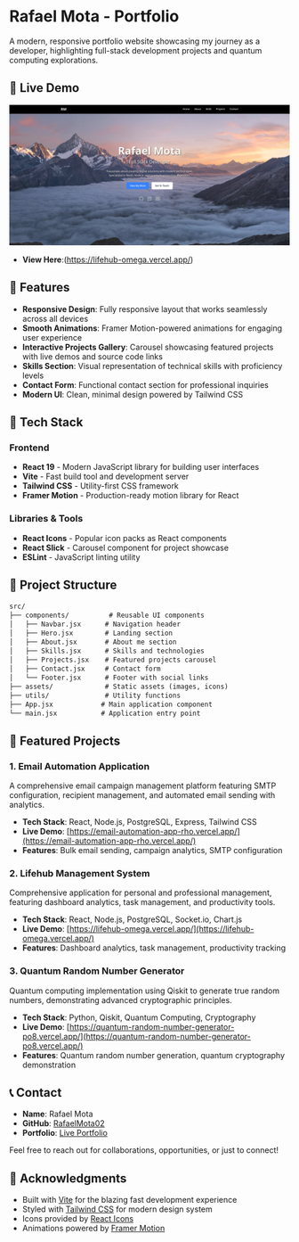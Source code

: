 # Rafael Mota - Portfolio

A modern, responsive portfolio website showcasing my journey as a developer, highlighting full-stack development projects and quantum computing explorations.

## 🚀 Live Demo
![Portfolio Preview](src/assets/preview.png)

- **View Here**:(https://lifehub-omega.vercel.app/)

## 🌟 Features

- **Responsive Design**: Fully responsive layout that works seamlessly across all devices
- **Smooth Animations**: Framer Motion-powered animations for engaging user experience
- **Interactive Projects Gallery**: Carousel showcasing featured projects with live demos and source code links
- **Skills Section**: Visual representation of technical skills with proficiency levels
- **Contact Form**: Functional contact section for professional inquiries
- **Modern UI**: Clean, minimal design powered by Tailwind CSS

## 🚀 Tech Stack

### Frontend
- **React 19** - Modern JavaScript library for building user interfaces
- **Vite** - Fast build tool and development server
- **Tailwind CSS** - Utility-first CSS framework
- **Framer Motion** - Production-ready motion library for React

### Libraries & Tools
- **React Icons** - Popular icon packs as React components
- **React Slick** - Carousel component for project showcase
- **ESLint** - JavaScript linting utility

## 📂 Project Structure

```
src/
├── components/          # Reusable UI components
│   ├── Navbar.jsx      # Navigation header
│   ├── Hero.jsx        # Landing section
│   ├── About.jsx       # About me section
│   ├── Skills.jsx      # Skills and technologies
│   ├── Projects.jsx    # Featured projects carousel
│   ├── Contact.jsx     # Contact form
│   └── Footer.jsx      # Footer with social links
├── assets/             # Static assets (images, icons)
├── utils/              # Utility functions
├── App.jsx            # Main application component
└── main.jsx           # Application entry point
```

## 🎯 Featured Projects

### 1. Email Automation Application
A comprehensive email campaign management platform featuring SMTP configuration, recipient management, and automated email sending with analytics.

- **Tech Stack**: React, Node.js, PostgreSQL, Express, Tailwind CSS
- **Live Demo**: [https://email-automation-app-rho.vercel.app/](https://email-automation-app-rho.vercel.app/)
- **Features**: Bulk email sending, campaign analytics, SMTP configuration

### 2. Lifehub Management System
Comprehensive application for personal and professional management, featuring dashboard analytics, task management, and productivity tools.

- **Tech Stack**: React, Node.js, PostgreSQL, Socket.io, Chart.js
- **Live Demo**: [https://lifehub-omega.vercel.app/](https://lifehub-omega.vercel.app/)
- **Features**: Dashboard analytics, task management, productivity tracking

### 3. Quantum Random Number Generator
Quantum computing implementation using Qiskit to generate true random numbers, demonstrating advanced cryptographic principles.

- **Tech Stack**: Python, Qiskit, Quantum Computing, Cryptography
- **Live Demo**: [https://quantum-random-number-generator-po8.vercel.app/](https://quantum-random-number-generator-po8.vercel.app/)
- **Features**: Quantum random number generation, quantum cryptography demonstration

## 📞 Contact

- **Name**: Rafael Mota
- **GitHub**: [RafaelMota02](https://github.com/RafaelMota02)
- **Portfolio**: [Live Portfolio](https://rafaelmota02.github.io/portfolio/)

Feel free to reach out for collaborations, opportunities, or just to connect!

## 🙏 Acknowledgments

- Built with [Vite](https://vitejs.dev/) for the blazing fast development experience
- Styled with [Tailwind CSS](https://tailwindcss.com/) for modern design system
- Icons provided by [React Icons](https://react-icons.github.io/react-icons/)
- Animations powered by [Framer Motion](https://www.framer.com/motion/)
